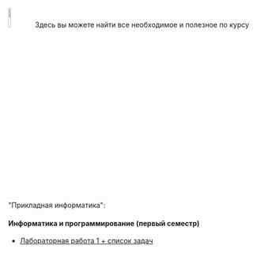 <img src="https://habrastorage.org/webt/-_/he/gm/-_hegmubirdrb0d42suciiuubmo.png" width="10%" height="10%" alt="">
Здесь вы можете найти все необходимое и полезное по курсу "Прикладная информатика":

#### Информатика и программирование (первый семестр)

- [Лабораторная работа 1 + список задач](#)
